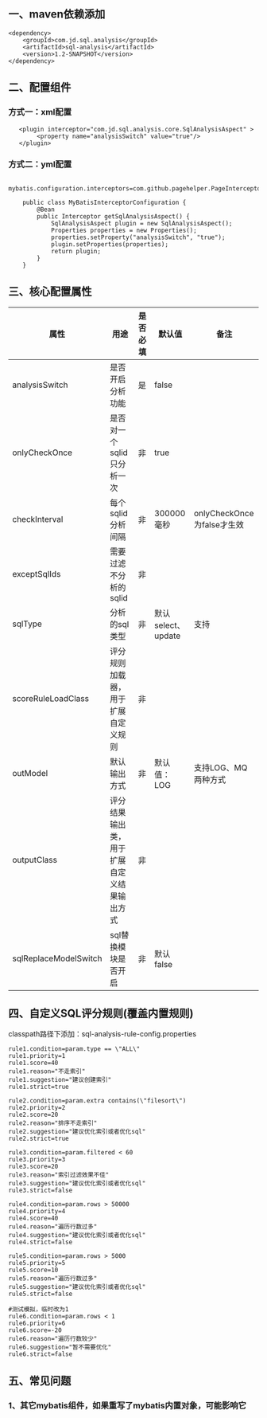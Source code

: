 ## 一、maven依赖添加 ##
    <dependency>
        <groupId>com.jd.sql.analysis</groupId>
        <artifactId>sql-analysis</artifactId>
        <version>1.2-SNAPSHOT</version>
    </dependency>
## 二、配置组件 ##
   
### 方式一：xml配置
       <plugin interceptor="com.jd.sql.analysis.core.SqlAnalysisAspect" >
            <property name="analysisSwitch" value="true"/>
       </plugin>
### 方式二：yml配置
        mybatis.configuration.interceptors=com.github.pagehelper.PageInterceptor,com.jd.rd.intl.mybatis.plugin.condition.ConditionAdderPlugin
    
````
    public class MyBatisInterceptorConfiguration {
        @Bean
        public Interceptor getSqlAnalysisAspect() {
            SqlAnalysisAspect plugin = new SqlAnalysisAspect();
            Properties properties = new Properties();
            properties.setProperty("analysisSwitch", "true");
            plugin.setProperties(properties);
            return plugin;
        }
    }
````

## 三、核心配置属性

| 属性                  | 用途                                       | 是否必填 | 默认值             | 备注                        |
| --------------------- | ------------------------------------------ | -------- | ------------------ | --------------------------- |
| analysisSwitch        | 是否开启分析功能                           | 是       | false              |                             |
| onlyCheckOnce         | 是否对一个sqlid只分析一次                  | 非       | true               |                             |
| checkInterval         | 每个sqlid分析间隔                          | 非       | 300000毫秒         | onlyCheckOnce 为false才生效 |
| exceptSqlIds          | 需要过滤不分析的sqlid                      | 非       |                    |                             |
| sqlType               | 分析的sql类型                              | 非       | 默认select、update | 支持                        |
| scoreRuleLoadClass    | 评分规则加载器，用于扩展自定义规则         | 非       |                    |                             |
| outModel              | 默认输出方式                               | 非       | 默认值：LOG        | 支持LOG、MQ两种方式         |
| outputClass           | 评分结果输出类，用于扩展自定义结果输出方式 | 非       |                    |                             |
| sqlReplaceModelSwitch | sql替换模块是否开启                        | 非       | 默认 false         |                             |



## 四、自定义SQL评分规则(覆盖内置规则)
classpath路径下添加：sql-analysis-rule-config.properties

 
    rule1.condition=param.type == \"ALL\"
    rule1.priority=1
    rule1.score=40
    rule1.reason="不走索引"
    rule1.suggestion="建议创建索引"
    rule1.strict=true
    
    rule2.condition=param.extra contains(\"filesort\")
    rule2.priority=2
    rule2.score=20
    rule2.reason="排序不走索引"
    rule2.suggestion="建议优化索引或者优化sql"
    rule2.strict=true
    
    rule3.condition=param.filtered < 60
    rule3.priority=3
    rule3.score=20
    rule3.reason="索引过滤效果不佳"
    rule3.suggestion="建议优化索引或者优化sql"
    rule3.strict=false
    
    rule4.condition=param.rows > 50000
    rule4.priority=4
    rule4.score=40
    rule4.reason="遍历行数过多"
    rule4.suggestion="建议优化索引或者优化sql"
    rule4.strict=false
    
    rule5.condition=param.rows > 5000
    rule5.priority=5
    rule5.score=10
    rule5.reason="遍历行数过多"
    rule5.suggestion="建议优化索引或者优化sql"
    rule5.strict=false
    
    #测试模拟，临时改为1
    rule6.condition=param.rows < 1
    rule6.priority=6
    rule6.score=-20
    rule6.reason="遍历行数较少"
    rule6.suggestion="暂不需要优化"
    rule6.strict=false
## 五、常见问题
### 1、其它mybatis组件，如果重写了mybatis内置对象，可能影响它
